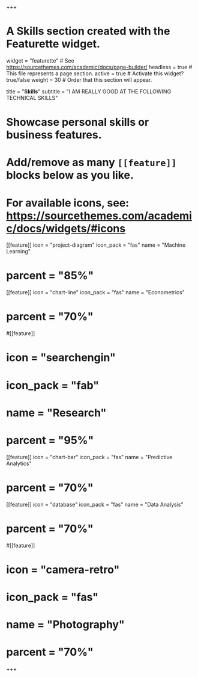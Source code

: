 +++
# A Skills section created with the Featurette widget.
widget = "featurette"  # See https://sourcethemes.com/academic/docs/page-builder/
headless = true  # This file represents a page section.
active = true  # Activate this widget? true/false
weight = 30  # Order that this section will appear.

title = "**Skills**"
subtitle = "I AM REALLY GOOD AT THE FOLLOWING TECHNICAL SKILLS"


# Showcase personal skills or business features.
# 
# Add/remove as many `[[feature]]` blocks below as you like.
# 
# For available icons, see: https://sourcethemes.com/academic/docs/widgets/#icons
  
[[feature]]
  icon = "project-diagram"
  icon_pack = "fas"
  name = "Machine Learning"
#  parcent = "85%" 

  
[[feature]]
  icon = "chart-line"
  icon_pack = "fas"
  name = "Econometrics"
#  parcent = "70%"
  

#[[feature]]
#  icon = "searchengin"
#  icon_pack = "fab"
#  name = "Research"
#  parcent = "95%"

  
[[feature]]
  icon = "chart-bar"
  icon_pack = "fas"
  name = "Predictive Analytics"
#  parcent = "70%"

[[feature]]
  icon = "database"
  icon_pack = "fas"
  name = "Data Analysis"
#  parcent = "70%"

#[[feature]]
#  icon = "camera-retro"
#  icon_pack = "fas"
#  name = "Photography"
#  parcent = "70%"

+++
